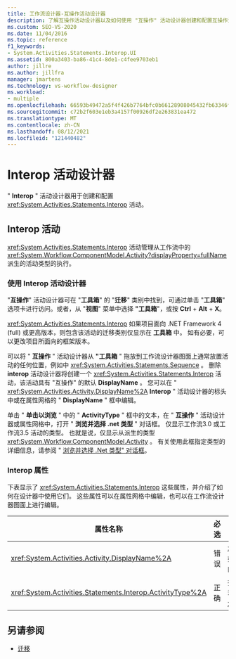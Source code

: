 ```yaml
---
title: 工作流设计器-互操作活动设计器
description: 了解互操作活动设计器以及如何使用 "互操作" 活动设计器创建和配置互操作活动。
ms.custom: SEO-VS-2020
ms.date: 11/04/2016
ms.topic: reference
f1_keywords:
- System.Activities.Statements.Interop.UI
ms.assetid: 800a3403-ba86-41c4-8de1-c4fee9703eb1
author: jillre
ms.author: jillfra
manager: jmartens
ms.technology: vs-workflow-designer
ms.workload:
- multiple
ms.openlocfilehash: 66593b49472a5f4f426b7764bfc0b66128908045432fb63346fdde0b900c52cb
ms.sourcegitcommit: c72b2f603e1eb3a4157f00926df2e263831ea472
ms.translationtype: MT
ms.contentlocale: zh-CN
ms.lasthandoff: 08/12/2021
ms.locfileid: "121440482"
---
```

# <a name="interop-activity-designer"></a>Interop 活动设计器

" **Interop** " 活动设计器用于创建和配置 <xref:System.Activities.Statements.Interop> 活动。

## <a name="the-interop-activity"></a>Interop 活动

<xref:System.Activities.Statements.Interop> 活动管理从工作流中的 <xref:System.Workflow.ComponentModel.Activity?displayProperty=fullName> 派生的活动类型的执行。

### <a name="use-the-interop-activity-designer"></a>使用 Interop 活动设计器

"**互操作**" 活动设计器可在 "**工具箱**" 的 "**迁移**" 类别中找到，可通过单击 "**工具箱**" 选项卡进行访问。或者，从 "**视图**" 菜单中选择 **"工具箱**"，或按 **Ctrl** + **Alt** + **X**。

[](../workflow-designer/migration-activity-designers.md) <xref:System.Activities.Statements.Interop> 如果项目面向 .NET Framework 4 (full) 或更高版本，则包含该活动的迁移类别仅显示在 **工具箱** 中。 如有必要，可以更改项目所面向的框架版本。

可以将 " **互操作** " 活动设计器从 **"工具箱** " 拖放到工作流设计器图面上通常放置活动的任何位置，例如中 <xref:System.Activities.Statements.Sequence> 。 删除 **interop** 活动设计器将创建一个 <xref:System.Activities.Statements.Interop> 活动，该活动具有 "互操作" 的默认 **DisplayName** 。 您可以在 " <xref:System.Activities.Activity.DisplayName%2A> **Interop** " 活动设计器的标头中或在属性网格的 " **DisplayName** " 框中编辑。

单击 " **单击以浏览** " 中的 " **ActivityType** " 框中的文本，在 " **互操作**  " 活动设计器或属性网格中，打开 " **浏览并选择 .net 类型** " 对话框。 仅显示工作流3.0 或工作流3.5 活动的类型。 也就是说，仅显示从派生的类型 <xref:System.Workflow.ComponentModel.Activity> 。 有关使用此框指定类型的详细信息，请参阅 " [浏览并选择 .Net 类型" 对话框](../workflow-designer/browse-and-select-a-dotnet-type-dialog-box.md)。

### <a name="the-interop-properties"></a>Interop 属性

下表显示了 <xref:System.Activities.Statements.Interop> 这些属性，并介绍了如何在设计器中使用它们。 这些属性可以在属性网格中编辑，也可以在工作流设计器图面上进行编辑。

|属性名称|必选|使用情况|
|-|--------------|-|
|<xref:System.Activities.Activity.DisplayName%2A>|错误|<xref:System.Activities.Statements.Interop> 活动的友好名称。 默认值为 **互操作**。 尽管显示名称不是必需的，但建议提供一个。|
|<xref:System.Activities.Statements.Interop.ActivityType%2A>|正确|指定 <xref:System.Activities.Statements.Interop> 活动包含的活动类型。 指定的此类型必须派生自 <xref:System.Workflow.ComponentModel.Activity>。|

## <a name="see-also"></a>另请参阅

- [迁移](../workflow-designer/migration-activity-designers.md)
